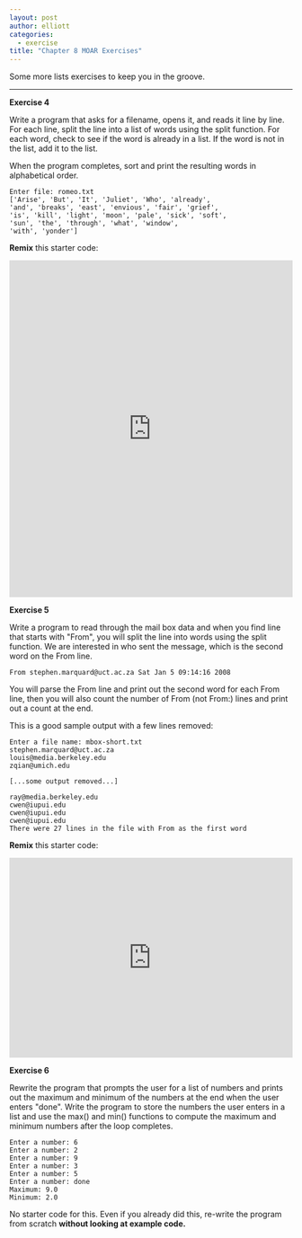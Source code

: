 ```yaml
---
layout: post
author: elliott
categories:
  - exercise
title: "Chapter 8 MOAR Exercises"
---
```


Some more lists exercises to keep you in the groove.

___

**Exercise 4**

Write a program that asks for a filename, opens it, and reads it line by line.
For each line, split the line into a list of words using the split function.
For each word, check to see if the word is already in a list. If the word is not in the list, add it to the list.

When the program completes, sort and print the resulting words in alphabetical order.

```
Enter file: romeo.txt
['Arise', 'But', 'It', 'Juliet', 'Who', 'already',
'and', 'breaks', 'east', 'envious', 'fair', 'grief',
'is', 'kill', 'light', 'moon', 'pale', 'sick', 'soft',
'sun', 'the', 'through', 'what', 'window',
'with', 'yonder']
```

**Remix** this starter code:

<iframe src="https://trinket.io/embed/python/4d77013d1d" width="100%" height="600" frameborder="0" marginwidth="0" marginheight="0" allowfullscreen></iframe>

**Exercise 5**

Write a program to read through the mail box data and when you find line
that starts with "From", you will split the line into words using the split function.
We are interested in who sent the message, which is the second word on the From line.

```
From stephen.marquard@uct.ac.za Sat Jan 5 09:14:16 2008
```

You will parse the From line and print out the second word for each From line, then you will
also count the number of From (not From:) lines and print out a count at the end.

This is a good sample output with a few lines removed:

```
Enter a file name: mbox-short.txt
stephen.marquard@uct.ac.za
louis@media.berkeley.edu
zqian@umich.edu

[...some output removed...]

ray@media.berkeley.edu
cwen@iupui.edu
cwen@iupui.edu
cwen@iupui.edu
There were 27 lines in the file with From as the first word
```

**Remix** this starter code:

<iframe src="https://trinket.io/embed/python/db5f2acbd8" width="100%" height="356" frameborder="0" marginwidth="0" marginheight="0" allowfullscreen></iframe>


**Exercise 6**

Rewrite the program that prompts the user for a list of numbers and prints out the maximum and minimum
of the numbers at the end when the user enters "done". Write the program to store the numbers the user
enters in a list and use the max() and min() functions to compute the maximum and minimum numbers
after the loop completes.

```
Enter a number: 6
Enter a number: 2
Enter a number: 9
Enter a number: 3
Enter a number: 5
Enter a number: done
Maximum: 9.0
Minimum: 2.0
```

No starter code for this.  Even if you already did this, re-write the program from scratch **without looking at example code.**